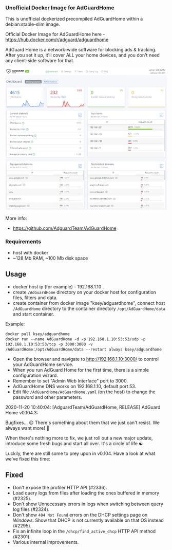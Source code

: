 ### Unofficial Docker Image for AdGuardHome
This is unofficial dockerized precompiled AdGuardHome within a debian:stable-slim image.

Official Docker Image for AdGuardHome here - https://hub.docker.com/r/adguard/adguardhome

AdGuard Home is a network-wide software for blocking ads & tracking. After you set it up, it'll cover ALL your home devices, and you don't need any client-side software for that.

![AdGuardHome](https://raw.githubusercontent.com/MrKsey/AdGuardHome/master/adh.PNG)

More info:
- https://github.com/AdguardTeam/AdGuardHome

### Requirements

* host with docker
* ~128 Mb RAM, ~100 Mb disk space 

## Usage

* docker host ip (for example) - 192.168.1.10 .
* create ```/AdGuardHome``` directory on your docker host for configuration files, filters and data.
* create container from docker image "ksey/adguardhome", connect host ```/AdGuardHome``` directory to the container directory ```/opt/AdGuardHome/data``` and start container.

Example:
```
docker pull ksey/adguardhome
docker run --name AdGuardHome -d -p 192.168.1.10:53:53/udp -p 192.168.1.10:53:53/tcp -p 3000:3000 -v /AdGuardHome:/opt/AdGuardHome/data --restart always ksey/adguardhome
```

* Open the browser and navigate to http://192.168.1.10:3000/ to control your AdGuardHome service.
* When you run AdGuard Home for the first time, there is a simple configuration wizard.
* Remember to set "Admin Web Interface" port to 3000.
* AdGuardHome DNS works on 192.168.1.10, default port 53.
* Edit file ```/AdGuardHome/AdGuardHome.yaml``` (on the host) to change the password and other parameters.


























2020-11-20 10:40:04: [AdguardTeam/AdGuardHome, RELEASE] AdGuard Home v0.104.3:

Bugfixes... 😌 There's something about them that we just can't resist. We always want more! 🧟 

When there's nothing more to fix, we just roll out a new major update, introduce some fresh bugs and start all over. It's a circle of life ☯️

Luckily, there are still some to prey upon in v0.104. Have a look at what we've fixed this time:

##  Fixed

 *  Don't expose the profiler HTTP API (#2336).
 *  Load query logs from files after loading the ones buffered in memory (#2325).
 *  Don't show Unnecessary errors in logs when switching between query log files (#2324).
 *  Don't show `404 Not Found` errors on the DHCP settings page on *Windows*.  Show that DHCP is not currently available on that OS instead (#2295).
 *  Fix an infinite loop in the `/dhcp/find_active_dhcp` HTTP API method (#2301).
 *  Various internal improvements.
